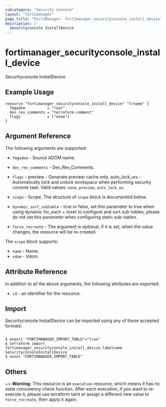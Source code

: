 ```yaml
---
subcategory: "Security Console"
layout: "fortimanager"
page_title: "FortiManager: fortimanager_securityconsole_install_device"
description: |-
  Securityconsole InstallDevice
---
```


# fortimanager_securityconsole_install_device
Securityconsole InstallDevice

## Example Usage

```hcl
resource "fortimanager_securityconsole_install_device" "trname" {
  fmgadom          = "root"
  dev_rev_comments = "terraform-comment"
  flags            = ["none"]
}
```

## Argument Reference


The following arguments are supported:


* `fmgadom` - Source ADOM name.
* `dev_rev_comments` - Dev_Rev_Comments.
* `flags` - preview - Generate preview cache only. auto_lock_ws - Automatically lock and unlock workspace when performing security console task. Valid values: `none`, `preview`, `auto_lock_ws`.

* `scope` - Scope. The structure of `scope` block is documented below.
* `dynamic_sort_subtable` - true or false, set this parameter to true when using dynamic for_each + toset to configure and sort sub-tables, please do not set this parameter when configuring static sub-tables.
* `force_recreate` - The argument is optional, if it is set, when the value changes, the resource will be re-created.

The `scope` block supports:

* `name` - Name.
* `vdom` - Vdom.


## Attribute Reference

In addition to all the above arguments, the following attributes are exported:
* `id` - an identifier for the resource.

## Import

Securityconsole InstallDevice can be imported using any of these accepted formats:
```

$ export "FORTIMANAGER_IMPORT_TABLE"="true"
$ terraform import fortimanager_securityconsole_install_device.labelname SecurityconsoleInstallDevice
$ unset "FORTIMANAGER_IMPORT_TABLE"
```

## Others

~> **Warning:** This resource is an `execution` resource, which means it has no state consistency check function. After each execution, if you want to re-execute it, please use terraform taint or assign a different new value to `force_recreate`, then apply it again.
